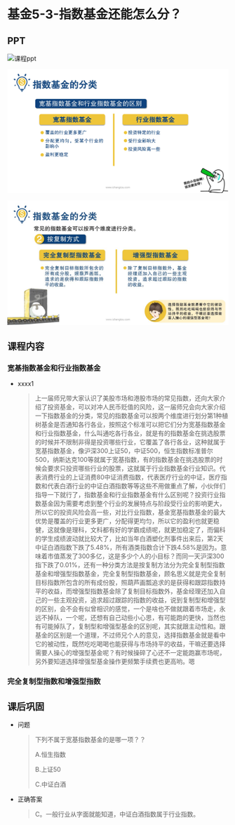 # 基金5-3-指数基金还能怎么分？

## PPT

![课程ppt](assets/5-3-1.jpeg)

![课程ppt](assets/5-3-2.jpeg)

![课程ppt](assets/5-3-3.jpeg)

## 课程内容

### 宽基指数基金和行业指数基金

- xxxx1

  > 上一届师兄带大家认识了美股市场和港股市场的常见指数，还向大家介绍了投资基金，可以对冲人民币贬值的风险，这一届师兄会向大家介绍一下指数基金的分类，常见的指数基金可以按两个维度进行划分第1种植树基金是否通知各行各业，按照这个标准可以把它们分为宽基指数基金和行业指数基金，什么叫通吃各行各业，就是有的指数基金在挑选股票的时候并不限制非得是投资哪些行业，它覆盖了各行各业，这种就属于宽基指数基金，像沪深300上证50，中证500，恒生指数标准普尔500，纳斯达克100等就属于宽基指数，有的指数基金在挑选股票的时候会要求只投资哪些行业的股票，这就属于行业指数基金行业知识。代表消费行业的上证消费80中证消费指数，代表医疗行业的中证，医疗指数和代表白酒行业的中证白酒指数等等这些不用做重点了解，小伙伴们指导一下就行了，指数基金和行业指数基金有什么区别呢？投资行业指数基金因为需要考虑到整个行业的发展特点与阶段受行业的影响更大，所以它的投资风险会高一些，对比行业指数，基金宽基指数基金的最大优势是覆盖的行业更多更广，分配得更均匀，所以它的盈利也就更稳健，这就像是理科，文科都有好的学霸成绩呢，就更加稳定了，而偏科的学生成绩波动就比较大了，比如当年白酒塑化剂事件出来后，第2天中证白酒指数下跌了5.48%，所有酒类指数合计下跌4.58%是因为。意味着市值蒸发了300多亿，这是多少个人的小目标？而同一天沪深300指下跌了0.01%，还有一种分类方法是按复制方法分为完全复制型指数基金和增强型指数基金，完全复制型指数基金，顾名思义就是完全复制目标指数所包含的所有成份股，照葫芦画瓢追求的是获得和跟踪指数持平的收益，而增强型指数基金除了复制目标指数外，基金经理还加入自己的一些主观投资，追求超过跟踪的指数的收益，说到复制型和增强型的区别，会不会有似曾相识的感觉，一个是啥也不做就跟着市场走，永远不掉队，一个呢，还想有自己动些小心思，有可能跑的更快，当然也有可能掉队了，复制型和增强型基金的区别呢，其实就跟主动性和。跟基金的区别是一个道理，不过师兄个人的意见，选择指数基金就是看中它的被动性，既然吃吃喝喝也能获得与市场持平的收益，干嘛还要选择需要人操心的增强型基金呢？有时候操碎了心还不一定能跑赢市场呢，另外要知道选择增强型基金操作更频繁手续费也更高哟。嗯

### 完全复制型指数和增强型指数

## 课后巩固

- 问题

  > 下列不属于宽基指数基金的是哪一项？？
  >
  > A.恒生指数
  >
  > B.上证50
  >
  > C.中证白酒

- 正确答案

  > C。一般行业从字面就能知道，中证白酒指数属于行业指数。